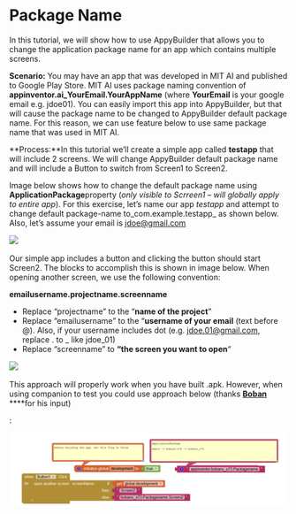 # Package Name

In this tutorial, we will show how to use AppyBuilder that allows you to change the application package name for an app which contains multiple screens.

**Scenario:** You may have an app that was developed in MIT AI and published to Google Play Store. MIT AI uses package naming convention of **appinventor.ai\_YourEmail.YourAppName** \(where **YourEmail** is your google email e.g. jdoe01\). You can easily import this app into AppyBuilder, but that will cause the package name to be changed to AppyBuilder default package name. For this reason, we can use feature below to use same package name that was used in MIT AI.

**Process:**In this tutorial we’ll create a simple app called **testapp** that will include 2 screens. We will change AppyBuilder default package name and will include a Button to switch from Screen1 to Screen2.

Image below shows how to change the default package name using **ApplicationPackage**property \(_only visible to Scrreen1 – will globally apply to entire app_\). For this exercise, let’s name our app _testapp_ and attempt to change default package-name to_com.example.testapp_ as shown below. Also, let’s assume your email is jdoe@gmail.com

![](https://i0.wp.com/community.appybuilder.com/uploads/default/optimized/1X/864c3204070536be123688bb996c750ceaf55362_1_690x326.png)

Our simple app includes a button and clicking the button should start Screen2. The blocks to accomplish this is shown in image below. When opening another screen, we use the following convention:

**emailusername.projectname.screenname**

* Replace “projectname” to the “**name of the project**”
* Replace “emailusername” to the “**username of your email** \(text before @\). Also, if your username includes dot \(e.g. jdoe.01@gmail.com, replace . to \_ like jdoe\_01\)
* Replace “screenname” to **“the screen you want to open**“

![](https://i0.wp.com/community.appybuilder.com/uploads/default/optimized/1X/8d5681ae9151bcb41c4c02e79ed6da9cd35ff4b1_1_690x135.png)

This approach will properly work when you have built .apk. However, when using companion to test you could use approach below \(thanks [**Boban**](http://community.appybuilder.com/u/boban_stojmenovic) ****for his input\)

:

![](../../.gitbook/assets/bobanpackagename.png)

  




